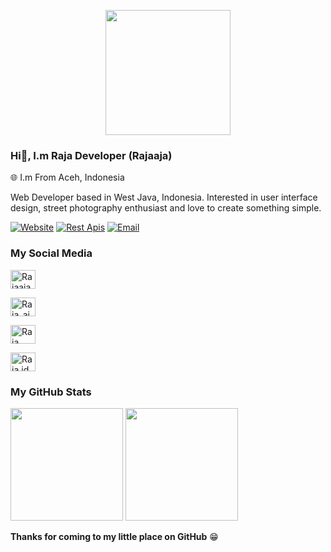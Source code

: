 <p align="center">
<img src="https://avatars.githubusercontent.com/Tommylegen" width="200" height="200"/>
</p>

### Hi👋, I.m Raja Developer (Rajaaja)
🌐 I.m From Aceh, Indonesia

Web Developer based in West Java, Indonesia. Interested in user interface design, street photography enthusiast and love to create something simple.

[![Website](https://img.shields.io/badge/Website-ffffff?style=for-the-badge&logo=vercel&logoColor=black)](//lynk.id/rajaaja)
[![Rest Apis](https://img.shields.io/badge/RestApi-ffffff?style=for-the-badge&logo=heroku&logoColor=black)](//rajadevx-api.herokuapp.com)
[![Email](https://img.shields.io/badge/Email-ffffff?style=for-the-badge&logo=gmail&logoColor=black)](mailto:tommylegends2@gmail.com)

<h3 align="left">My Social Media  </h3>

<p align="left">

<a href="https://www.facebook.com/" target="blank"><img align="center" src="https://cdn.jsdelivr.net/npm/simple-icons@3.0.1/icons/facebook.svg" alt="Rajaaja." height="30" width="40" /></a>

<a href="https://www.instagram.com/" target="blank"><img align="center" src="https://cdn.jsdelivr.net/npm/simple-icons@3.0.1/icons/instagram.svg" alt="Raja_aja" height="30" width="40" /></a>

<a href="https://wa.me/6289505054287" target="blank"><img align="center" src="https://cdn.jsdelivr.net/npm/simple-icons@3.0.1/icons/whatsapp.svg" alt="Raja Developer" height="30" width="40" /></a>

<a href="https://www.tiktok.com/Raja.id" target="blank"><img align="center" src="https://cdn.jsdelivr.net/npm/simple-icons@3.0.1/icons/tiktok.svg" alt="Raja.id" height="30" width="40" /></a>

</p>

### My GitHub Stats

<p>
  <img height="180em" src="https://github-readme-stats.vercel.app/api?username=Danzzxcodes&show_icons=true&hide_border=true&&count_private=true&include_all_commits=true" />
  <img height="180em" src="https://github-readme-stats.vercel.app/api/top-langs/?username=Danzzxcodes&exclude_repo=KNN-Image-Classification&show_icons=true&hide_border=true&layout=compact&langs_count=8"/>
</p>

__Thanks for coming to my little place on GitHub__ 😁
